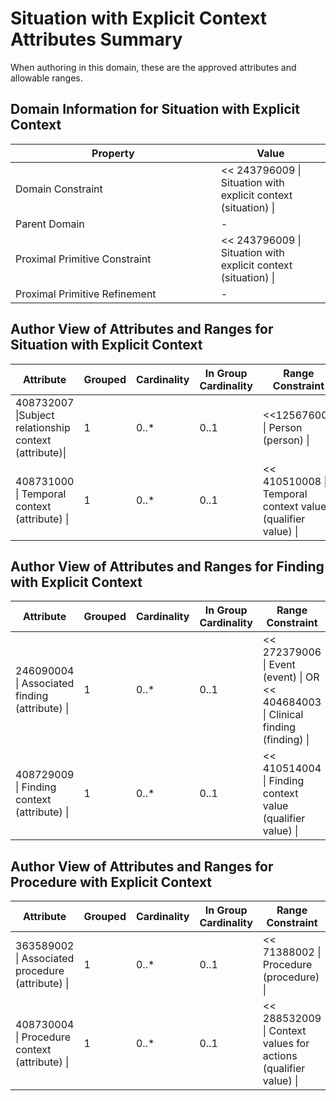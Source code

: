 # Situation with Explicit Context Attributes Summary

When authoring in this domain, these are the approved attributes and allowable ranges.

## Domain Information for Situation with Explicit Context

<table><thead><tr><th width="312.8411865234375">Property</th><th>Value</th></tr></thead><tbody><tr><td>Domain Constraint</td><td>&#x3C;&#x3C; 243796009 | Situation with explicit context (situation) |</td></tr><tr><td>Parent Domain</td><td>-</td></tr><tr><td>Proximal Primitive Constraint</td><td>&#x3C;&#x3C; 243796009 | Situation with explicit context (situation) |</td></tr><tr><td>Proximal Primitive Refinement</td><td>-</td></tr></tbody></table>

## Author View of Attributes and Ranges for Situation with Explicit Context

<table><thead><tr><th width="188.11456298828125">Attribute</th><th width="104.67694091796875">Grouped</th><th width="119.3323974609375">Cardinality</th><th width="175.8992919921875">In Group Cardinality</th><th width="303.2647705078125">Range Constraint</th></tr></thead><tbody><tr><td>408732007 |Subject relationship context (attribute)|</td><td>1</td><td>0..*</td><td>0..1</td><td>&#x3C;&#x3C;125676002 | Person (person) |</td></tr><tr><td>408731000 | Temporal context (attribute) |</td><td>1</td><td>0..*</td><td>0..1</td><td>&#x3C;&#x3C; 410510008 | Temporal context value (qualifier value) |</td></tr></tbody></table>

## Author View of Attributes and Ranges for Finding with Explicit Context

<table><thead><tr><th width="247.12933349609375">Attribute</th><th width="107.396728515625">Grouped</th><th width="120.2135009765625">Cardinality</th><th width="181.2335205078125">In Group Cardinality</th><th width="263.5164794921875">Range Constraint</th></tr></thead><tbody><tr><td>246090004 | Associated finding (attribute) |</td><td>1</td><td>0..*</td><td>0..1</td><td>&#x3C;&#x3C; 272379006 | Event (event) | OR &#x3C;&#x3C; 404684003 | Clinical finding (finding) |</td></tr><tr><td>408729009 | Finding context (attribute) |</td><td>1</td><td>0..*</td><td>0..1</td><td>&#x3C;&#x3C; 410514004 | Finding context value (qualifier value) |</td></tr></tbody></table>

## Author View of Attributes and Ranges for Procedure with Explicit Context

| Attribute                                        | Grouped | Cardinality | In Group Cardinality | Range Constraint                                                |
| ------------------------------------------------ | ------- | ----------- | -------------------- | --------------------------------------------------------------- |
| 363589002 \| Associated procedure (attribute) \| | 1       | 0..\*       | 0..1                 | << 71388002 \| Procedure (procedure) \|                         |
| 408730004 \| Procedure context (attribute) \|    | 1       | 0..\*       | 0..1                 | << 288532009 \| Context values for actions (qualifier value) \| |
